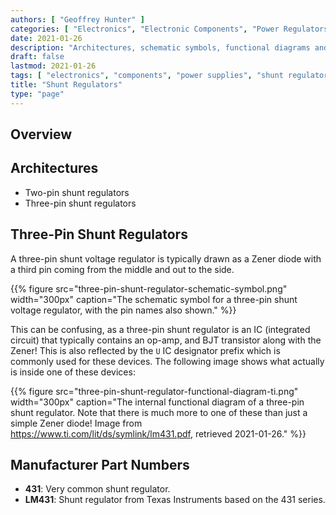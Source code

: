 ```yaml
---
authors: [ "Geoffrey Hunter" ]
categories: [ "Electronics", "Electronic Components", "Power Regulators" ]
date: 2021-01-26
description: "Architectures, schematic symbols, functional diagrams and more info on 2 and 3-pin shunt voltage regulators."
draft: false
lastmod: 2021-01-26
tags: [ "electronics", "components", "power supplies", "shunt regulators", "Zeners", "Zener diodes", "voltage references" ]
title: "Shunt Regulators"
type: "page"
---
```


## Overview


## Architectures

* Two-pin shunt regulators
* Three-pin shunt regulators

## Three-Pin Shunt Regulators

A three-pin shunt voltage regulator is typically drawn as a Zener diode with a third pin coming from the middle and out to the side. 

{{% figure src="three-pin-shunt-regulator-schematic-symbol.png" width="300px" caption="The schematic symbol for a three-pin shunt voltage regulator, with the pin names also shown." %}}

This can be confusing, as a three-pin shunt regulator is an IC (integrated circuit) that typically contains an op-amp, and BJT transistor along with the Zener! This is also reflected by the `U` IC designator prefix which is commonly used for these devices. The following image shows what actually is inside one of these devices:

{{% figure src="three-pin-shunt-regulator-functional-diagram-ti.png" width="300px" caption="The internal functional diagram of a three-pin shunt regulator. Note that there is much more to one of these than just a simple Zener diode! Image from https://www.ti.com/lit/ds/symlink/lm431.pdf, retrieved 2021-01-26." %}}


## Manufacturer Part Numbers

* **431**: Very common shunt regulator.
* **LM431**: Shunt regulator from Texas Instruments based on the 431 series.
